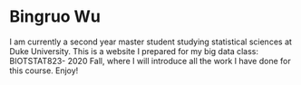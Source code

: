 # Bingruo Wu

I am currently a second year master student studying statistical sciences at Duke University. This is a website I prepared for my big data class: BIOTSTAT823- 2020 Fall, where I will introduce all the work I have done for this course. Enjoy!
